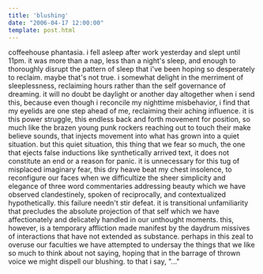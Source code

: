 ```yaml
---
title: 'blushing'
date: "2006-04-17 12:00:00"
template: post.html
---
```


coffeehouse phantasia. i fell asleep after work yesterday and slept until 11pm. it was more than a nap, less than a night's sleep, and enough to thoroughly disrupt the pattern of sleep that i've been hoping so desperately to reclaim. maybe that's not true. i somewhat delight in the merriment of sleeplessness, reclaiming hours rather than the self governance of dreaming. it will no doubt be daylight or another day altogether when i send this, because even though i reconcile my nighttime misbehavior, i find that my eyelids are one step ahead of me, reclaiming their aching influence. it is this power struggle, this endless back and forth movement for position, so much like the brazen young punk rockers reaching out to touch their make believe sounds, that injects movement into what has grown into a quiet situation. but this quiet situation, this thing that we fear so much, the one that ejects false inductions like synthetically arrived text, it does not constitute an end or a reason for panic. it is unnecessary for this tug of misplaced imaginary fear, this dry heave beat my chest insolence, to reconfigure our faces when we difficultize the sheer simplicity and elegance of three word commentaries addressing beauty which we have observed clandestinely, spoken of reciprocally, and contextualized hypothetically. this failure needn't stir defeat. it is transitional unfamiliarity that precludes the absolute projection of that self which we have affectionately and delicately handled in our unthought moments. this, however, is a temporary affliction made manifest by the daydrum missives of interactions that have not extended as substance. perhaps in this zeal to overuse our faculties we have attempted to undersay the things that we like so much to think about not saying, hoping that in the barrage of thrown voice we might dispell our blushing. to that i say, "..."